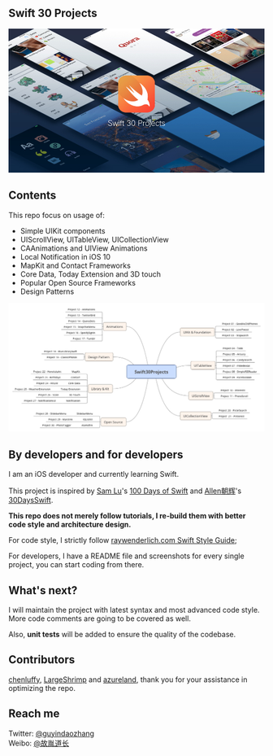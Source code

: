 ## Swift 30 Projects

![Cover](./Cover.jpg)

## Contents
This repo focus on usage of:

* Simple UIKit components
* UIScrollView, UITableView, UICollectionView
* CAAnimations and UIView Animations
* Local Notification in iOS 10
* MapKit and Contact Frameworks
* Core Data, Today Extension and 3D touch
* Popular Open Source Frameworks
* Design Patterns

![Swift30Projects](./Swift30Projects.png)

## By developers and for developers

I am an iOS developer and currently learning Swift.

This project is inspired by [Sam Lu](https://twitter.com/samvlu)'s [100 Days of Swift](http://samvlu.com/index.html) and [Allen朝辉](https://twitter.com/creativewang)'s [30DaysSwift](https://github.com/allenwong/30DaysofSwift).

**This repo does not merely follow tutorials, I re-build them with better code style and architecture design.**

For code style, I strictly follow [raywenderlich.com Swift Style Guide](https://github.com/raywenderlich/swift-style-guide);

For developers, I have a README file and screenshots for every single project, you can start coding from there.

## What's next?

I will maintain the project with latest syntax and most advanced code style. More code comments are going to be covered as well.

Also, **unit tests** will be added to ensure the quality of the codebase.

## Contributors
[chenluffy](https://github.com/ChengLuffy), [LargeShrimp](https://github.com/LargeShrimp) and [azureland](https://github.com/azureland), thank you for your assistance in optimizing the repo.

## Reach me ##

Twitter: [@guyindaozhang](https://twitter.com/guyindaozhang)<br />
Weibo: [@故胤道长](http://weibo.com/soapyigu)

